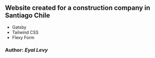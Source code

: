 ## Website created for a construction company in Santiago Chile

- Gatsby
- Tailwind CSS
- Flexy Form

### Author: _Eyal Levy_
